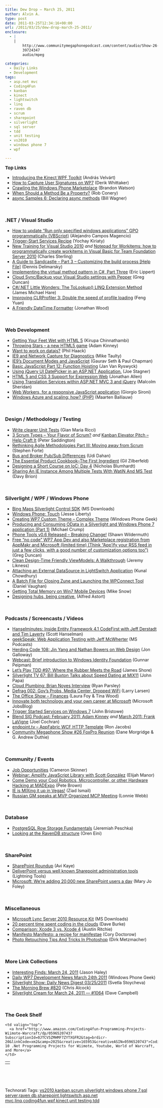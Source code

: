 ```yaml
---
title: Dew Drop – March 25, 2011
author: Alvin A.
type: post
date: 2011-03-25T12:34:16+00:00
url: /2011/03/25/dew-drop-march-25-2011/
enclosure:
  - |
    |
        http://www.communitymegaphonepodcast.com/content/audio/Show-26-vfp-mvps.mp3
        39724347
        audio/mpeg
        
categories:
  - Daily Links
  - Development
tags:
  - asp.net mvc
  - Coding4Fun
  - kanban
  - kinect
  - lightswitch
  - linq
  - raven db
  - scrum
  - sharepoint
  - silverlight
  - sql server
  - tdd
  - unit testing
  - vs2010
  - windows phone 7
  - wpf

---
```

<span style="font-size: 15px; font-weight: bold;">Top Links</span>

  * [Introducing the Kinect WPF Toolkit][1] (András Velvárt)
  * [How to Capture User Signatures on WP7][2] (Derik Whittaker)
  * [Crawling the Windows Phone Marketplace][3] (Brandon Watson)
  * [When Should a Method Be a Property?][4] (Rob Conery)
  * <a href="http://feedproxy.google.com/~r/billwagner/~3/m7TUOPoR9zI/asyncSamples6Declaringasyncmethods" target="_blank">async Samples 6: Declaring async methods</a> (Bill Wagner)

&nbsp;

### <a name="dotnet"></a>.NET / Visual Studio

  * [How to update &#8220;Run only specified windows applications&#8221; GPO programmatically (VBScript)][5] (Alejandro Campos Magencio)
  * [Trigger-Start Services Recipe][6] (Yochay Kiriaty)
  * [New Training for Visual Studio 2010][7] _and_ [Notepad for Workitems: how to programmatically create workitems in Visual Basic for Team Foundation Server 2010][8] (Charles Sterling)
  * [A Guide to Sandcastle &#8211; Part 3 &#8211; Customizing the build process [Help File]][9] (Dennis Delimarsky)
  * [Implementing the virtual method pattern in C#, Part Three][10] (Eric Lippert)
  * [Cloud Sync/Backup your Visual Studio settings with Pepper][11] (Greg Duncan)
  * [C#/.NET Little Wonders: The ToLookup() LINQ Extension Method][12] (James Michael Hare)
  * [Improving CLRProfiler 3: Double the speed of profile loading][13] (Feng Yuan)
  * [A Friendly DateTime Formatter][14] (Jonathan Wood)

&nbsp;

### <a name="web"></a>Web Development

  * [Getting Your Feet Wet with HTML 5][15] (Kirupa Chinnathambi)
  * [Throwing Stars – a new HTML5 game][16] (Adam Kinney)
  * [Want to work on datajs?][17] (Phil Haack)
  * [IE9 and Network Capture for Diagnostics][18] (Mike Taulty)
  * [IE9’s Document Modes and JavaScript][19] (Gaurav Seth & Paul Chapman)
  * [Basic JavaScript Part 12: Function Hoisting][20] (Jan Van Ryswyck)
  * [Using jQuery UI DatePicker in an ASP.NET Application.][21] (Joe Stagner)
  * [HTML 5 and CSS 3 Support for Expression Web][22] (Jonathan Allen)
  * [Using Translation Services within ASP.NET MVC 3 and jQuery][23] (Malcolm Sheridan)
  * [Web Workers, for a responsive JavaScript application][24] (Giorgio Sironi)
  * [Windows Azure and scaling: how? (PHP)][25] (Maarten Balliauw)

&nbsp;

### <a name="design"></a>Design / Methodology / Testing

  * [Write clearer Unit Tests][26] (Gian Maria Ricci)
  * [3 Scrum Types – Your Flavor of Scrum?][27] _and_ <a href="http://feedproxy.google.com/~r/agilescout/~3/ap3zHpjnsfE/" target="_blank">Kanban Elevator Pitch – Help Craft It</a> (Peter Saddington)
  * [Rethinking Agile Methodologies Part III: Moving away from Scrum][28] (Stephen Forte)
  * [Bus and Broker Pub/Sub Differences][29] (Udi Dahan)
  * [The Essential Product Cookbook–The First Ingredient][30] (Gil Zilberfeld)
  * [Designing a Short Course on IoC: Day 4][31] (Nicholas Blumhardt)
  * [Sharing An IE Instance Among Multiple Tests With WatiN And MS Test][32] (Davy Brion)

&nbsp;

### <a name="silverlight"></a>Silverlight / WPF / Windows Phone

  * [Bing Maps Silverlight Control SDK][33] (MS Downloads)
  * [Windows Phone: Touch][34] (Jesse Liberty)
  * [Creating WP7 Custom Theme &#8211; Complex Theme][35] (Windows Phone Geek)
  * [Producing and Consuming OData in a Silverlight and Windows Phone 7 application (Part 1)][36] (Michael Crump)
  * [Phone Tools v0.6 Released &#8211; Breaking Change!][37] (Shawn Wildermuth)
  * [Free &#8220;no code&#8221; WP7 App Dev and also Marketplace registration from AppMakr and Microsoft (limited time) (Think &#8220;App&#8217;ify your RSS feed in just a few clicks, with a good number of customization options too&#8221;)][38] (Greg Duncan)
  * [Clean Design-Time Friendly ViewModels: A Walkthrough][39] (Jeremy Likness)
  * [Attaching an External DataSource in LightSwitch Application][40] (Kunal Chowdhury)
  * [A Batch File for Closing Zune and Launching the WPConnect Tool][41] (Daniel Vaughan)
  * [Getting Total Memory on Win7 Mobile Devices][42] (Mike Snow)
  * [Designing hubs, being creative.][43] (Alfred Astort)

&nbsp;

### <a name="podcasts"></a>Podcasts / Screencasts / Videos

  * <a href="http://feedproxy.google.com/~r/HanselminutesCompleteMP3/~3/YRRmefLUjUw/default.aspx" target="_blank">Hanselminutes: Inside Entity Framework 4.1 CodeFirst with Jeff Derstadt and Tim Laverty</a> (Scott Hanselman)
  * [geekSpeak: Web Application Testing with Jeff McWherter][44] (MS Podcasts)
  * [Herding Code 108: Jin Yang and Nathan Bowers on Web Design][45] (Jon Galloway)
  * [Webcast: Brief introduction to Windows Identity Foundation][46] (Gunnar Peipman)
  * [Let&#8217;s Play TDD #97: Where the Rubber Meets the Road][47] (James Shore)
  * [Silverlight TV 67: Bill Buxton Talks about Speed Dating at MIX11][48] (John Papa)
  * <a href="http://feedproxy.google.com/~r/cloudPlumbing/~3/bVuyCWoB0Ks/brian-noyes-interview" target="_blank">Cloud Plumbing: Brian Noyes Interview</a> (Ryan Parsley)
  * [Defrag 002: Gov&#8217;s Probs, Media Center, Dropped WiFi][49] (Larry Larsen)
  * [The Office Show &#8211; Finances][50] (Laura Foy & Tina Wood)
  * [Innovate both technology and your own career at Microsoft][51] (Microsoft JobsBlog)
  * [Trigger Started Services on Windows 7][52] (John Bristowe)
  * <a href="http://blendsig.podbean.com/2011/03/23/february-2011-adam-kinney/" target="_blank">Blend SIG Podcast: February 2011: Adam Kinney</a> _and_ [March 2011: Frank LaVigne][53] (Joel Cochran)
  * [endpoint.tv &#8211; AppFabric WCF HTTP Template][54] (Ron Jacobs)
  * <a href="http://www.communitymegaphonepodcast.com/content/audio/Show-26-vfp-mvps.mp3" target="_blank">Community Megaphone Show #26 FoxPro Reunion</a> (Dane Morgridge & G. Andrew Duthie)

&nbsp;

### <a name="events"></a>Community / Events

  * [Job Opportunities][55] (Cameron Skinner)
  * [Webinar: Amplify JavaScript Library with Scott González][56] (Elijah Manor)
  * [Come Demo your Cool Robotics, Microcontroller, or other Hardware Hacking at MADExpo][57] (Pete Brown)
  * [IE is MIXing it up in Vegas!][58] (Ziad Ismail)
  * [Russian GM speaks at MVP Organized MCP Meeting][59] (Lonnie Webb)

&nbsp;

### <a name="db"></a>Database

  * [PostgreSQL Row Storage Fundamentals][60] (Jeremiah Peschka)
  * [Looking at the RavenDB structure][61] (Oren Eini)

&nbsp;

### <a name="sp"></a>SharePoint

  * [SharePoint Roundup][62] (Avi Kaye)
  * [DeliverPoint versus well known Sharepoint administration tools][63] (Lightning Tools)
  * [Microsoft: We&#8217;re adding 20,000 new SharePoint users a day][64] (Mary Jo Foley)

&nbsp;

### <a name="misc"></a>Miscellaneous

  * [Microsoft Lync Server 2010 Resource Kit][65] (MS Downloads)
  * [20 percent time spent coding in the clouds][66] (Dave Burke)
  * [Comparison: Xcode 3 vs. Xcode 4][67] (Austin Ritchie)
  * [Manifesto Manifesto: a recipe for manifestae][68] (Cory Doctorow)
  * [Photo Retouching Tips And Tricks In Photoshop][69] (Dirk Metzmacher)

&nbsp;

### <a name="links"></a>More Link Collections

  * [Interesting Finds: March 24, 2011][70] (Jason Haley)
  * [Daily WP7 Development News March 24th 2011][71] (Windows Phone Geek)
  * <a href="http://feedproxy.google.com/~r/silverlightshow/~3/7GOn2V_GsCc/Daily-News-Digest-03-25-2011.aspx" target="_blank">Silverlight Show: Daily News Digest 03/25/2011</a> (Svetla Stoycheva)
  * [The Morning Brew #820][72] (Chris Alcock)
  * <a href="http://geekswithblogs.net/WynApseTechnicalMusings/archive/2011/03/24/144511.aspx" target="_blank">Silverlight Cream for March 24, 2011 &#8212; #1064</a> (Dave Campbell)

&nbsp;

### <a name="shelf"></a>The Geek Shelf

<table border="0" cellspacing="0" cellpadding="0">
  <tr>
    <td>
      <img data-recalc-dims="1" decoding="async" src="https://i0.wp.com/ecx.images-amazon.com/images/I/51n9XF9C9ML._SL160_.jpg?w=660" alt="" />
    </td>
    
    <td valign="top">
      <a href="http://www.amazon.com/Coding4fun-Programming-Projects-Wiimote-Warcraft/dp/0596520743?SubscriptionId=0JTCV5ZMHMF7ZYTXGFR2&tag=brdicr-20&linkCode=xm2&camp=2025&creative=165953&creativeASIN=0596520743">Coding4fun: 10 .Net Programming Projects for Wiimote, Youtube, World of Warcraft, and More</a>
    </td>
  </tr>
</table>

&nbsp;

<div id="scid:C16BAC14-9A3D-4c50-9394-FBFEF7A93539:295fae27-b3d3-4237-9c51-f735740acb2b" class="wlWriterEditableSmartContent" style="margin: 0px; display: inline; float: none; padding: 0px;">
  <!--dotnetkickit-->
</div>

&nbsp;

<div id="scid:0767317B-992E-4b12-91E0-4F059A8CECA8:23142f90-8bea-48d3-88de-26d59524c15a" class="wlWriterEditableSmartContent" style="margin: 0px; display: inline; float: none; padding: 0px;">
  Technorati Tags: <a rel="tag" href="http://technorati.com/tags/vs2010">vs2010</a>,<a rel="tag" href="http://technorati.com/tags/kanban">kanban</a>,<a rel="tag" href="http://technorati.com/tags/scrum">scrum</a>,<a rel="tag" href="http://technorati.com/tags/silverlight">silverlight</a>,<a rel="tag" href="http://technorati.com/tags/windows+phone+7">windows phone 7</a>,<a rel="tag" href="http://technorati.com/tags/sql+server">sql server</a>,<a rel="tag" href="http://technorati.com/tags/raven+db">raven db</a>,<a rel="tag" href="http://technorati.com/tags/sharepoint">sharepoint</a>,<a rel="tag" href="http://technorati.com/tags/lightswitch">lightswitch</a>,<a rel="tag" href="http://technorati.com/tags/asp.net+mvc">asp.net mvc</a>,<a rel="tag" href="http://technorati.com/tags/linq">linq</a>,<a rel="tag" href="http://technorati.com/tags/coding4fun">coding4fun</a>,<a rel="tag" href="http://technorati.com/tags/wpf">wpf</a>,<a rel="tag" href="http://technorati.com/tags/kinect">kinect</a>,<a rel="tag" href="http://technorati.com/tags/unit+testing">unit testing</a>,<a rel="tag" href="http://technorati.com/tags/tdd">tdd</a>
</div>

 [1]: http://dotneteers.net/blogs/vbandi/archive/2011/03/25/introducing-the-kinect-wpf-toolkit.aspx
 [2]: http://feedproxy.google.com/~r/Devlicious/~3/8LezXI-Dnlo/how-to-capture-user-signatures-on-wp7.aspx
 [3]: http://www.manyniches.com/windows-phone/crawling-the-windows-phone-marketplace/
 [4]: http://feedproxy.google.com/~r/wekeroad/EeKc/~3/JR0NPDEHbag/4069048840
 [5]: http://blogs.msdn.com/b/alejacma/archive/2011/03/24/how-to-update-quot-run-only-specified-windows-applications-quot-gpo-programmatically-vbscript.aspx
 [6]: http://windowsteamblog.com/windows/b/developers/archive/2011/03/24/trigger-start-services-recipe.aspx
 [7]: http://blogs.msdn.com/b/charles_sterling/archive/2011/03/24/new-training-for-visual-studio-2010.aspx
 [8]: http://blogs.msdn.com/b/charles_sterling/archive/2011/03/24/notepad-for-workitems-how-to-programmatically-create-workitems-in-visual-basic-for-team-foundation-server-2010.aspx
 [9]: http://feeds.dzone.com/~r/zones/dotnet/~3/f1CGVmepUcM/guide-sandcastle-part-2-0
 [10]: http://blogs.msdn.com/b/ericlippert/archive/2011/03/24/implementing-the-virtual-method-pattern-in-c-part-three.aspx
 [11]: http://coolthingoftheday.blogspot.com/2011/03/cloud-syncbackup-your-visual-studio.html
 [12]: http://geekswithblogs.net/BlackRabbitCoder/archive/2011/03/24/c.net-little-wonders-the-tolookup-linq-extension-method.aspx
 [13]: http://blogs.msdn.com/b/fyuan/archive/2011/03/24/improving-clrprofiler-3-double-the-speed-of-profile-loading.aspx
 [14]: http://www.blackbeltcoder.com/Articles/time/a-friendly-datetime-formatter
 [15]: http://www.kirupa.com/html5/getting_your_feet_wet_html5_pg1.htm
 [16]: http://adamkinney.com/blog/2011/03/24/throwing-stars/
 [17]: http://feeds.haacked.com/~r/haacked/~3/XB-xlhVHmAc/want-to-work-on-datajs.aspx
 [18]: http://feedproxy.google.com/~r/mtaulty/~3/beb6m0ce-Wc/ie9-and-network-capture-for-diagnostics.aspx
 [19]: http://blogs.msdn.com/b/ie/archive/2011/03/24/ie9-s-document-modes-and-javascript.aspx
 [20]: http://elegantcode.com/2011/03/24/basic-javascript-part-12-function-hoisting/
 [21]: http://feedproxy.google.com/~r/MSJoe/~3/wz4fqQ79C1A/
 [22]: http://www.infoq.com/news/2011/03/EW-4-SP1
 [23]: http://feedproxy.google.com/~r/netCurryRecentArticles/~3/dW3bqIMWVfY/ShowArticle.aspx
 [24]: http://feeds.dzone.com/~r/zones/css/~3/88LjHFOLt1c/web-workers-responsive
 [25]: http://blog.maartenballiauw.be/post.aspx?id=196add65-208c-4151-825f-c2efe3a8e293
 [26]: http://feedproxy.google.com/~r/AlkampferEng/~3/VsNdyci_krE/
 [27]: http://feedproxy.google.com/~r/agilescout/~3/O-hjOZqV9Xw/
 [28]: http://feedproxy.google.com/~r/StephenFortesBlog/~3/UV3YLdIjnyY/PermaLink,guid,fbd0e105-bda1-450c-a7ef-7b564f0a248b.aspx
 [29]: http://feedproxy.google.com/~r/UdiDahan-TheSoftwareSimplist/~3/AuH8WEH2PLY/
 [30]: http://feedproxy.google.com/~r/gilzilberfeld/~3/zhZeY65jLdI/essential-product-cookbookthe-first.html
 [31]: http://nblumhardt.com/2011/03/designing-a-short-course-on-ioc-day-4/
 [32]: http://feedproxy.google.com/~r/davybrion/~3/LGUTdGId6Bs/
 [33]: http://feedproxy.google.com/~r/MicrosoftDownloadCenter/~3/RpMji86151M/details.aspx
 [34]: http://feedproxy.google.com/~r/JesseLiberty-SilverlightGeek/~3/u8OZbaVChc0/
 [35]: http://www.windowsphonegeek.com/articles/Creating-WP7-Custom-Theme---Complex-Theme
 [36]: http://michaelcrump.net/archive/2011/03/24/producing-and-consuming-odata-in-a-silverlight-and-windows-phone.aspx
 [37]: http://wildermuth.com/2011/03/23/Phone_Tools_v0_6_Released_-_Breaking_Change!
 [38]: http://coolthingoftheday.blogspot.com/2011/03/free-code-wp7-app-dev-and-also.html
 [39]: http://feedproxy.google.com/~r/CSharperImage/~3/5Zpr_vgM7gI/clean-design-time-friendly-viewmodels.html
 [40]: http://feedproxy.google.com/~r/kunal2383/~3/YxYSmEH3cGA/attaching-external-datasource-in.html
 [41]: http://danielvaughan.orpius.com/post.aspx?id=1bc4de6f-b490-434b-ac98-ef7544e3c96f
 [42]: http://www.michaelsnow.com/2011/03/23/getting-total-memory-on-win7-mobile-devices/
 [43]: http://windowsteamblog.com/windows_phone/b/wpdev/archive/2011/03/24/designing-hubs-being-creative.aspx
 [44]: http://www.microsoft.com/events/podcasts/default.aspx?audience=Audience-e5381407-359f-4922-97d0-0237af790eee&pageId=x6455&source=Microsoft-Podcasts-for-Developers&WT.rss_ev=a
 [45]: http://feedproxy.google.com/~r/HerdingCode/~3/1kd97SjmnCo/
 [46]: http://feedproxy.google.com/~r/gunnarpeipman/~3/gu-32oiShow/webcast-brief-introduction-to-windows-identity-foundation.aspx
 [47]: http://jamesshore.com/Blog/Lets-Play/Episode-97.html
 [48]: http://channel9.msdn.com/Shows/SilverlightTV/Silverlight-TV-67-Bill-Buxton-Talks-about-Speed-Dating-at-MIX11
 [49]: http://channel9.msdn.com/Shows/The-Defrag-Show/Defrag-002-Govs-Probs-Media-Center-Dropped-WiFi
 [50]: http://channel9.msdn.com/Shows/TheOfficeBlog/The-Office-Show-Finances
 [51]: http://feeds.microsoftjobsblog.com/~r/MicrosoftJobsBlog/~3/24I9zdAZsBQ/
 [52]: http://channel9.msdn.com/posts/Trigger-Started-Services-on-Windows-7
 [53]: http://blendsig.podbean.com/2011/03/23/march-2011-frank-lavigne/
 [54]: http://channel9.msdn.com/Shows/Endpoint/endpointtv-AppFabric-WCF-HTTP-Template
 [55]: http://blogs.msdn.com/b/camerons/archive/2011/03/24/job-opportunities.aspx
 [56]: http://www.elijahmanor.com/2011/03/webinar-amplify-javascript-library-with.html
 [57]: http://feedproxy.google.com/~r/PeteBrown/~3/zuDhHgDkYvk/come-demo-your-cool-robotics-microcontroller-or-other-hardware-hacking-at-madexpo
 [58]: http://windowsteamblog.com/ie/b/ie/archive/2011/03/24/ie-is-mixing-it-up-in-vegas.aspx
 [59]: http://blogs.msdn.com/b/mvpawardprogram/archive/2011/03/24/russian-gm-speaks-at-mcp-meeting.aspx
 [60]: http://feedproxy.google.com/~r/facility9/~3/7LBmKM1m-PQ/postgresql-row-storage-fundamentals
 [61]: http://feedproxy.google.com/~r/AyendeRahien/~3/B7zLAmeWeMQ/looking-at-the-ravendb-structure.aspx
 [62]: http://feedproxy.google.com/~r/Typemock/~3/XSJB_8DjI5g/sharepoint-roundup.html
 [63]: http://lightningtools.com/blog/archive/2011/03/24/deliverpoint-versus-well-known-sharepoint-administration-tools.aspx
 [64]: http://www.zdnet.com/blog/microsoft/microsoft-were-adding-20000-new-sharepoint-users-a-day/9011
 [65]: http://feedproxy.google.com/~r/MicrosoftDownloadCenter/~3/fEHK_38gdYE/details.aspx
 [66]: http://feedproxy.google.com/~r/blogspot/MKuf/~3/4MoJl2BrZ24/20-percent-time-spent-coding-in-clouds.html
 [67]: http://feedproxy.google.com/~r/Ithinkdiff/~3/Xq0UaQ4ykhU/
 [68]: http://feedproxy.google.com/~r/boingboing/iBag/~3/uveYmum1_Dc/manifesto-manifesto.html
 [69]: http://www.smashingmagazine.com/2011/03/25/30-tips-and-tricks-for-photo-retouching-that-you-dont-know-yet/
 [70]: http://jasonhaley.com/blog/post.aspx?id=4a3a37f5-8da4-49c5-9481-56ec21cad079
 [71]: http://www.windowsphonegeek.com/news/daily-wp7-development-news-march-24th-2011
 [72]: http://feedproxy.google.com/~r/ReflectivePerspective/~3/zH_QY_L72NE/